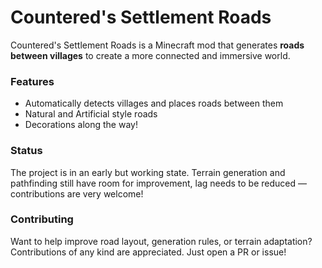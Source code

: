 # Countered's Settlement Roads

Countered's Settlement Roads is a Minecraft mod that generates **roads between villages** to create a more connected and immersive world.

### Features
- Automatically detects villages and places roads between them
- Natural and Artificial style roads
- Decorations along the way!

### Status
The project is in an early but working state. Terrain generation and pathfinding still have room for improvement, lag needs to be reduced — contributions are very welcome!

### Contributing
Want to help improve road layout, generation rules, or terrain adaptation? Contributions of any kind are appreciated. Just open a PR or issue!

